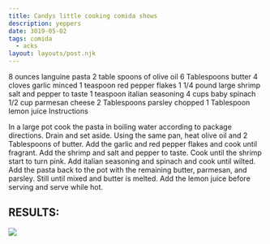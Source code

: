 ```yaml
---
title: Candys little cooking comida shows
description: yeppers
date: 3019-05-02
tags: comida
  - acks
layout: layouts/post.njk
---
```


8 ounces languine pasta
2 table spoons of olive oil
6 Tablespoons butter
4 cloves garlic minced
1 teaspoon red pepper flakes
1 1/4 pound large shrimp
salt and pepper to taste
1 teaspoon italian seasoning
4 cups baby spinach
1/2 cup parmesan cheese
2 Tablespoons parsley chopped
1 Tablespoon lemon juice
Instructions

In a large pot cook the pasta in boiling water according to package directions. Drain and set aside.
Using the same pan, heat olive oil and 2 Tablespoons of butter. Add the garlic and red pepper flakes and cook until fragrant.
Add the shrimp and salt and pepper to taste. Cook until the shrimp start to turn pink. Add italian seasoning and spinach and cook until wilted.
Add the pasta back to the pot with the remaining butter, parmesan, and parsley. Still until mixed and butter is melted.
Add the lemon juice before serving and serve while hot.

## RESULTS:
<img src="https://www.spendwithpennies.com/wp-content/uploads/2019/08/Shrimp-Garlic-Pasta3-SpendWithPennies.jpg">
